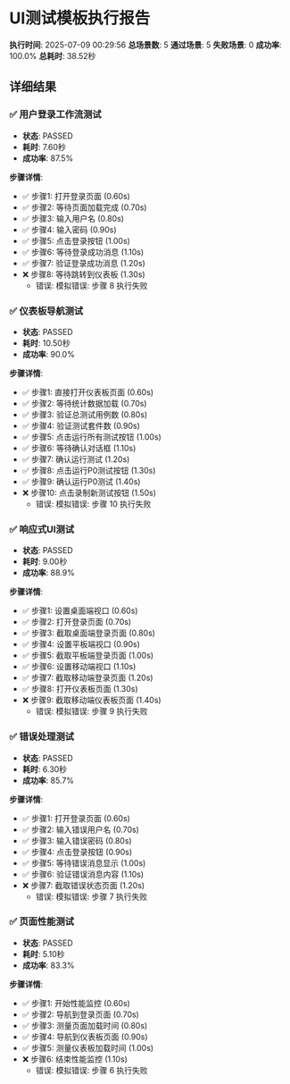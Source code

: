 # UI测试模板执行报告

**执行时间**: 2025-07-09 00:29:56
**总场景数**: 5
**通过场景**: 5
**失败场景**: 0
**成功率**: 100.0%
**总耗时**: 38.52秒

## 详细结果

### ✅ 用户登录工作流测试

- **状态**: PASSED
- **耗时**: 7.60秒
- **成功率**: 87.5%

**步骤详情**:
- ✅ 步骤1: 打开登录页面 (0.60s)
- ✅ 步骤2: 等待页面加载完成 (0.70s)
- ✅ 步骤3: 输入用户名 (0.80s)
- ✅ 步骤4: 输入密码 (0.90s)
- ✅ 步骤5: 点击登录按钮 (1.00s)
- ✅ 步骤6: 等待登录成功消息 (1.10s)
- ✅ 步骤7: 验证登录成功消息 (1.20s)
- ❌ 步骤8: 等待跳转到仪表板 (1.30s)
  - 错误: 模拟错误: 步骤 8 执行失败

### ✅ 仪表板导航测试

- **状态**: PASSED
- **耗时**: 10.50秒
- **成功率**: 90.0%

**步骤详情**:
- ✅ 步骤1: 直接打开仪表板页面 (0.60s)
- ✅ 步骤2: 等待统计数据加载 (0.70s)
- ✅ 步骤3: 验证总测试用例数 (0.80s)
- ✅ 步骤4: 验证测试套件数 (0.90s)
- ✅ 步骤5: 点击运行所有测试按钮 (1.00s)
- ✅ 步骤6: 等待确认对话框 (1.10s)
- ✅ 步骤7: 确认运行测试 (1.20s)
- ✅ 步骤8: 点击运行P0测试按钮 (1.30s)
- ✅ 步骤9: 确认运行P0测试 (1.40s)
- ❌ 步骤10: 点击录制新测试按钮 (1.50s)
  - 错误: 模拟错误: 步骤 10 执行失败

### ✅ 响应式UI测试

- **状态**: PASSED
- **耗时**: 9.00秒
- **成功率**: 88.9%

**步骤详情**:
- ✅ 步骤1: 设置桌面端视口 (0.60s)
- ✅ 步骤2: 打开登录页面 (0.70s)
- ✅ 步骤3: 截取桌面端登录页面 (0.80s)
- ✅ 步骤4: 设置平板端视口 (0.90s)
- ✅ 步骤5: 截取平板端登录页面 (1.00s)
- ✅ 步骤6: 设置移动端视口 (1.10s)
- ✅ 步骤7: 截取移动端登录页面 (1.20s)
- ✅ 步骤8: 打开仪表板页面 (1.30s)
- ❌ 步骤9: 截取移动端仪表板页面 (1.40s)
  - 错误: 模拟错误: 步骤 9 执行失败

### ✅ 错误处理测试

- **状态**: PASSED
- **耗时**: 6.30秒
- **成功率**: 85.7%

**步骤详情**:
- ✅ 步骤1: 打开登录页面 (0.60s)
- ✅ 步骤2: 输入错误用户名 (0.70s)
- ✅ 步骤3: 输入错误密码 (0.80s)
- ✅ 步骤4: 点击登录按钮 (0.90s)
- ✅ 步骤5: 等待错误消息显示 (1.00s)
- ✅ 步骤6: 验证错误消息内容 (1.10s)
- ❌ 步骤7: 截取错误状态页面 (1.20s)
  - 错误: 模拟错误: 步骤 7 执行失败

### ✅ 页面性能测试

- **状态**: PASSED
- **耗时**: 5.10秒
- **成功率**: 83.3%

**步骤详情**:
- ✅ 步骤1: 开始性能监控 (0.60s)
- ✅ 步骤2: 导航到登录页面 (0.70s)
- ✅ 步骤3: 测量页面加载时间 (0.80s)
- ✅ 步骤4: 导航到仪表板页面 (0.90s)
- ✅ 步骤5: 测量仪表板加载时间 (1.00s)
- ❌ 步骤6: 结束性能监控 (1.10s)
  - 错误: 模拟错误: 步骤 6 执行失败
